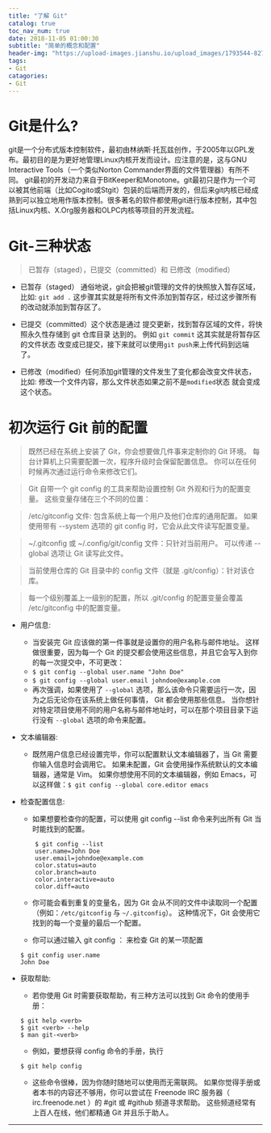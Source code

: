 ```yaml
---
title: "了解 Git"
catalog: true
toc_nav_num: true
date: 2018-11-05 01:00:30
subtitle: "简单的概念和配置"
header-img: "https://upload-images.jianshu.io/upload_images/1793544-8272181ec2013baa.jpg?imageMogr2/auto-orient/strip%7CimageView2/2/w/1240"
tags:
- Git
catagories:
- Git
---
```


Git是什么?
=======

git是一个分布式版本控制软件，最初由林纳斯·托瓦兹创作，于2005年以GPL发布。最初目的是为更好地管理Linux内核开发而设计。应注意的是，这与GNU Interactive Tools（一个类似Norton Commander界面的文件管理器）有所不同。
git最初的开发动力来自于BitKeeper和Monotone。git最初只是作为一个可以被其他前端（比如Cogito或Stgit）包装的后端而开发的，但后来git内核已经成熟到可以独立地用作版本控制。很多著名的软件都使用git进行版本控制，其中包括Linux内核、X.Org服务器和OLPC内核等项目的开发流程。

Git-三种状态
=======

> 已暂存（staged），已提交（committed）和 已修改（modified）

  * 已暂存（staged） 通俗地说，git会把被git管理的文件的快照放入暂存区域，比如: `git add .` 这步骤其实就是将所有文件添加到暂存区，经过这步骤所有的改动就添加到暂存区了。

  * 已提交（committed）这个状态是通过 提交更新，找到暂存区域的文件，将快照永久性存储到 git 仓库目录 达到的。 例如 `git commit` 这其实就是将暂存区的文件状态 改变成已提交，接下来就可以使用`git push`来上传代码到远端了。

  * 已修改（modified）任何添加git管理的文件发生了变化都会改变文件状态，比如: 修改一个文件内容，那么文件状态如果之前不是`modified`状态 就会变成这个状态。


初次运行 Git 前的配置
=======

> 既然已经在系统上安装了 Git，你会想要做几件事来定制你的 Git 环境。 每台计算机上只需要配置一次，程序升级时会保留配置信息。 你可以在任何时候再次通过运行命令来修改它们。

> Git 自带一个 git config 的工具来帮助设置控制 Git 外观和行为的配置变量。 这些变量存储在三个不同的位置：

> /etc/gitconfig 文件: 包含系统上每一个用户及他们仓库的通用配置。 如果使用带有 --system 选项的 git config 时，它会从此文件读写配置变量。

> ~/.gitconfig 或 ~/.config/git/config 文件：只针对当前用户。 可以传递 --global 选项让 Git 读写此文件。

> 当前使用仓库的 Git 目录中的 config 文件（就是 .git/config）：针对该仓库。

> 每一个级别覆盖上一级别的配置，所以 .git/config 的配置变量会覆盖 /etc/gitconfig 中的配置变量。

* 用户信息:
    * 当安装完 Git 应该做的第一件事就是设置你的用户名称与邮件地址。 这样做很重要，因为每一个 Git 的提交都会使用这些信息，并且它会写入到你的每一次提交中，不可更改：
    * `$ git config --global user.name "John Doe"`
    * `$ git config --global user.email johndoe@example.com`
    * 再次强调，如果使用了 `--global` 选项，那么该命令只需要运行一次，因为之后无论你在该系统上做任何事情， Git 都会使用那些信息。 当你想针对特定项目使用不同的用户名称与邮件地址时，可以在那个项目目录下运行没有 `--global` 选项的命令来配置。

* 文本编辑器:
    * 既然用户信息已经设置完毕，你可以配置默认文本编辑器了，当 Git 需要你输入信息时会调用它。 如果未配置，Git 会使用操作系统默认的文本编辑器，通常是 Vim。 如果你想使用不同的文本编辑器，例如 Emacs，可以这样做：`$ git config --global core.editor emacs`

* 检查配置信息:
    * 如果想要检查你的配置，可以使用 git config --list 命令来列出所有 Git 当时能找到的配置。

    ```
        $ git config --list
        user.name=John Doe
        user.email=johndoe@example.com
        color.status=auto
        color.branch=auto
        color.interactive=auto
        color.diff=auto
    ```
    * 你可能会看到重复的变量名，因为 Git 会从不同的文件中读取同一个配置（例如：`/etc/gitconfig` 与 `~/.gitconfig`）。 这种情况下，Git 会使用它找到的每一个变量的最后一个配置。
    
    * 你可以通过输入 git config <key>： 来检查 Git 的某一项配置

    ```
    $ git config user.name
    John Doe
    ```

* 获取帮助:
    * 若你使用 Git 时需要获取帮助，有三种方法可以找到 Git 命令的使用手册：
    ```
    $ git help <verb>
    $ git <verb> --help
    $ man git-<verb>
    ```

    * 例如，要想获得 config 命令的手册，执行
    ```
    $ git help config
    ```

    * 这些命令很棒，因为你随时随地可以使用而无需联网。 如果你觉得手册或者本书的内容还不够用，你可以尝试在 Freenode IRC 服务器（ irc.freenode.net ）的 #git 或 #github 频道寻求帮助。 这些频道经常有上百人在线，他们都精通 Git 并且乐于助人。



---